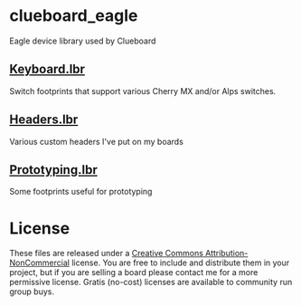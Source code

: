 # clueboard_eagle

Eagle device library used by Clueboard

## [Keyboard.lbr](Keyboard.lbr) 

Switch footprints that support various Cherry MX and/or Alps switches.



## [Headers.lbr](Headers.lbr)

Various custom headers I've put on my boards

## [Prototyping.lbr](Prototyping.lbr)

Some footprints useful for prototyping

# License

These files are released under a [Creative Commons Attribution-NonCommercial](LICENSE.md) license. You are free to include and distribute them in your project, but if you are selling a board please contact me for a more permissive license. Gratis (no-cost) licenses are available to community run group buys.
